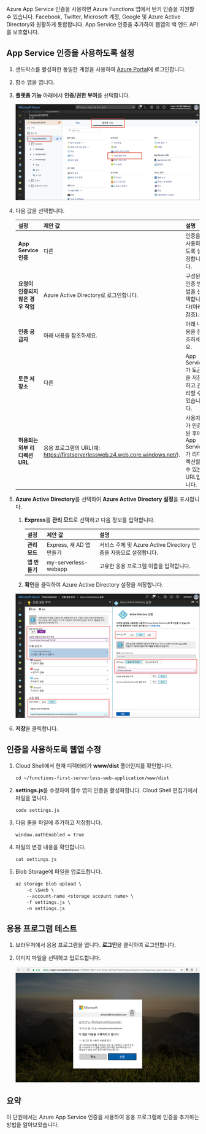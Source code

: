 Azure App Service 인증을 사용하면 Azure Functions 앱에서 턴키 인증을 지원할 수 있습니다. Facebook, Twitter, Microsoft 계정, Google 및 Azure Active Directory와 원활하게 통합합니다. App Service 인증을 추가하여 웹앱의 백 엔드 API를 보호합니다.

## <a name="enable-app-service-authentication"></a>App Service 인증을 사용하도록 설정

1. 샌드박스를 활성화한 동일한 계정을 사용하여 [Azure Portal](https://portal.azure.com/triplecrownlabs.onmicrosoft.com?azure-portal=true)에 로그인합니다.

1. 함수 앱을 엽니다.

1. **플랫폼 기능** 아래에서 **인증/권한 부여**를 선택합니다.

    ![인증 및 권한 부여 선택](../media/6-authorization.jpg)

1. 다음 값을 선택합니다.

    | 설정      |  제안 값   | 설명                                        |
    | --- | --- | ---|
    | **App Service 인증** | 다른 | 인증을 사용하도록 설정합니다. |
    | **요청이 인증되지 않은 경우 작업** | Azure Active Directory로 로그인합니다. | 구성된 인증 방법을 선택합니다(아래 참조). |
    | **인증 공급자** | 아래 내용을 참조하세요. | 아래 내용을 참조하세요. |
    | **토큰 저장소** | 다른 | App Service가 토큰을 저장하고 관리할 수 있습니다. |
    | **허용되는 외부 리디렉션 URL** | 응용 프로그램의 URL(예: https://firstserverlessweb.z4.web.core.windows.net/). | 사용자가 인증된 후에 App Service가 리디렉션할 수 있는 URL입니다. |

1. **Azure Active Directory**를 선택하여 **Azure Active Directory 설정**을 표시합니다.

    1. **Express**를 **관리 모드**로 선택하고 다음 정보를 입력합니다.

        | 설정      |  제안 값   | 설명                                        |
        | --- | --- | ---|
        | **관리 모드** | Express, 새 AD 앱 만들기 | 서비스 주체 및 Azure Active Directory 인증을 자동으로 설정합니다. |
        | **앱 만들기** | my-serverless-webapp | 고유한 응용 프로그램 이름을 입력합니다. |

    1. **확인**을 클릭하여 Azure Active Directory 설정을 저장합니다.

    ![인증/권한 부여 및 Azure Active Directory 설정](../media/6-create-aad.png)

1. **저장**을 클릭합니다.

## <a name="modify-the-web-app-to-enable-authentication"></a>인증을 사용하도록 웹앱 수정

1. Cloud Shell에서 현재 디렉터리가 **www/dist** 폴더인지를 확인합니다.

    ```azurecli
    cd ~/functions-first-serverless-web-application/www/dist
    ```

1. **settings.js**를 수정하여 함수 앱의 인증을 활성화합니다. Cloud Shell 편집기에서 파일을 엽니다.

    ```azurecli
    code settings.js
    ```

1. 다음 줄을 파일에 추가하고 저장합니다.

    ```azurecli
    window.authEnabled = true
    ```

1. 파일의 변경 내용을 확인합니다.

    ```azurecli
    cat settings.js
    ```

1. Blob Storage에 파일을 업로드합니다.

    ```azurecli
    az storage blob upload \
        -c \$web \
        --account-name <storage account name> \
        -f settings.js \
        -n settings.js
    ```

## <a name="test-the-application"></a>응용 프로그램 테스트

1. 브라우저에서 응용 프로그램을 엽니다. **로그인**을 클릭하여 로그인합니다.

1. 이미지 파일을 선택하고 업로드합니다.

    ![로그인 페이지](../media/6-aad-auth.png)

## <a name="summary"></a>요약

이 단원에서는 Azure App Service 인증을 사용하여 응용 프로그램에 인증을 추가하는 방법을 알아보았습니다.